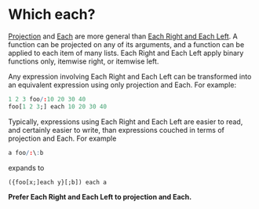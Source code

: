 Which each?
===========


[Projection](https://code.kx.com/q/basics/application.md#projection) and 
[Each](https://code.kx.com/q/ref/maps.md#each) are more general than 
[Each Right and Each Left](https://code.kx.com/q/ref/maps.md#each-left-and-each-right).
A function can be projected on any of its arguments, and a function can be applied to each item of many lists. 
Each Right and Each Left apply binary functions only, itemwise right, or itemwise left. 

Any expression involving Each Right and Each Left can be transformed into an equivalent expression using only projection and Each. 
For example:

```q
1 2 3 foo/:10 20 30 40
foo[1 2 3;] each 10 20 30 40
```

Typically, expressions using Each Right and Each Left are easier to read, and certainly easier to write, than expressions couched in terms of projection and Each. 
For example

```q
a foo/:\:b
```

expands to 

```q
({foo[x;]each y}[;b]) each a
```


**Prefer Each Right and Each Left to projection and Each.**
